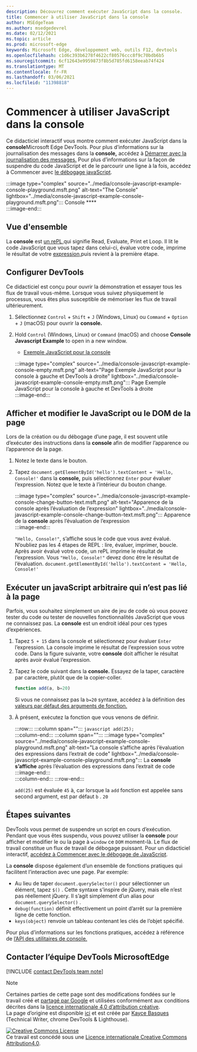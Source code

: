 ```yaml
---
description: Découvrez comment exécuter JavaScript dans la console.
title: Commencer à utiliser JavaScript dans la console
author: MSEdgeTeam
ms.author: msedgedevrel
ms.date: 02/12/2021
ms.topic: article
ms.prod: microsoft-edge
keywords: Microsoft Edge, développement web, outils F12, devtools
ms.openlocfilehash: c1d6c393b6278f4622cf80576ccc8f9c70bdb6b5
ms.sourcegitcommit: 6cf12643e9959873f8b5d785fd6158eeab74f424
ms.translationtype: MT
ms.contentlocale: fr-FR
ms.lasthandoff: 03/06/2021
ms.locfileid: "11398818"
---
```

<!-- Copyright Kayce Basques 

   Licensed under the Apache License, Version 2.0 (the "License");
   you may not use this file except in compliance with the License.
   You may obtain a copy of the License at

       https://www.apache.org/licenses/LICENSE-2.0

   Unless required by applicable law or agreed to in writing, software
   distributed under the License is distributed on an "AS IS" BASIS,
   WITHOUT WARRANTIES OR CONDITIONS OF ANY KIND, either express or implied.
   See the License for the specific language governing permissions and
   limitations under the License.  -->

# <a name="get-started-with-running-javascript-in-the-console"></a>Commencer à utiliser JavaScript dans la console  

Ce didacticiel interactif vous montre comment exécuter JavaScript dans la **console**Microsoft Edge DevTools.  Pour plus d’informations sur la journalisation des messages dans la **console,** accédez à [Démarrer avec la journalisation des messages.][DevToolsConsoleLoggingMessages]  Pour plus d’informations sur la façon de suspendre du code JavaScript et de le parcourir une ligne à la fois, accédez à Commencer avec [le débogage javaScript][DevToolsJavascriptIndex].  

:::image type="complex" source="../media/console-javascript-example-console-playground.msft.png" alt-text="The Console" lightbox="../media/console-javascript-example-console-playground.msft.png":::
   Console ****  
:::image-end:::  

## <a name="overview"></a>Vue d'ensemble  

La **console** est [un rePL,][WikiReadEvalPrintLoop]qui signifie Read, Evaluate, Print et Loop.  Il lit le code JavaScript que vous tapez dans celui-ci, évalue votre code, imprime le résultat de votre [expression,][2alityExpressionsVersusStatements]puis revient à la première étape.  

## <a name="set-up-devtools"></a>Configurer DevTools  

Ce didacticiel est conçu pour ouvrir la démonstration et essayer tous les flux de travail vous-même.  Lorsque vous suivez physiquement le processus, vous êtes plus susceptible de mémoriser les flux de travail ultérieurement.

1.  Sélectionnez `Control` + `Shift` + `J` \(Windows, Linux\) ou `Command` + `Option` + `J` \(macOS\) pour ouvrir la **console.**  
1.  Hold `Control` \(Windows, Linux\) or `Command` \(macOS\) and choose **Console Javascript Example** to open in a new window.  
    
    *   [Exemple JavaScript pour la console][GlitchConsoleJavascriptExample]  
    
    :::image type="complex" source="../media/console-javascript-example-console-empty.msft.png" alt-text="Page Exemple JavaScript pour la console à gauche et DevTools à droite" lightbox="../media/console-javascript-example-console-empty.msft.png":::
       Page Exemple JavaScript pour la console à gauche et DevTools à droite  
    :::image-end:::  
    
## <a name="view-and-change-the-javascript-or-dom-of-the-page"></a>Afficher et modifier le JavaScript ou le DOM de la page  

Lors de la création ou du débogage d’une page, il est souvent utile d’exécuter des instructions dans la **console** afin de modifier l’apparence ou l’apparence de la page.  
    
1.  Notez le texte dans le bouton.  
1.  Tapez `document.getElementById('hello').textContent = 'Hello, Console!'` dans la **console,** puis sélectionnez `Enter` pour évaluer l’expression.  Notez que le texte à l’intérieur du bouton change.  
    
    :::image type="complex" source="../media/console-javascript-example-console-change-button-text.msft.png" alt-text="Apparence de la console après l’évaluation de l’expression" lightbox="../media/console-javascript-example-console-change-button-text.msft.png":::
       Apparence de la **console** après l’évaluation de l’expression  
    :::image-end:::  
    
    `"Hello, Console!"`, s’affiche sous le code que vous avez évalué.  N’oubliez pas les 4 étapes de REPL : lire, évaluer, imprimer, boucle.  Après avoir évalué votre code, un rePL imprime le résultat de l’expression.  Vous `"Hello, Console!"` devez donc être le résultat de l’évaluation. `document.getElementById('hello').textContent = 'Hello, Console!'`  
    
## <a name="run-arbitrary-javascript-that-is-not-related-to-the-page"></a>Exécuter un javaScript arbitraire qui n’est pas lié à la page  

Parfois, vous souhaitez simplement un aire de jeu de code où vous pouvez tester du code ou tester de nouvelles fonctionnalités JavaScript que vous ne connaissez pas.  La **console** est un endroit idéal pour ces types d’expériences.  

1.  Tapez `5 + 15` dans la console et sélectionnez pour évaluer `Enter` l’expression. La console imprime le résultat de l’expression sous votre code.  Dans la figure suivante, votre **console** doit afficher le résultat après avoir évalué l’expression.  

1.  Tapez le code suivant dans la **console.**  Essayez de la taper, caractère par caractère, plutôt que de la copier-coller.  
    
    ```javascript
    function add(a, b=20)
    ```  
    
    Si vous ne connaissez pas la `b=20` syntaxe, accédez à la définition des [valeurs par défaut des arguments de fonction.][Esma6DefaultParameterValues]  
    
1.  À présent, exécutez la fonction que vous venons de définir.  
    
    :::row:::
       :::column span="":::
          ```javascript
          add(25);
          ```  
       :::column-end:::
       :::column span="":::
          :::image type="complex" source="../media/console-javascript-example-console-playground.msft.png" alt-text="La console s’affiche après l’évaluation des expressions dans l’extrait de code" lightbox="../media/console-javascript-example-console-playground.msft.png":::
             La **console s’affiche** après l’évaluation des expressions dans l’extrait de code  
          :::image-end:::  
       :::column-end:::
    :::row-end:::
    
    `add(25)` est évaluée `45` à, car lorsque la `add` fonction est appelée sans second argument, est par défaut `b` . `20`  

## <a name="next-steps"></a>Étapes suivantes  

<!--To explore more features related to running JavaScript in the **Console**, navigate to [Run JavaScript][DevToolsConsoleReference].  -->  

<!--todo: add console reference (run javascript) section when available  -->  

DevTools vous permet de suspendre un script en cours d’exécution.  Pendant que vous êtes suspendu, vous pouvez utiliser la **console** pour afficher et modifier le ou la page à `window` ce `DOM` moment-là.  Le flux de travail constitue un flux de travail de débogage puissant.  Pour un didacticiel interactif, [accédez à Commencer avec le débogage de JavaScript][DevToolsJavascriptIndex].  

La **console** dispose également d’un ensemble de fonctions pratiques qui facilitent l’interaction avec une page.  Par exemple:  

*   Au lieu de taper `document.querySelector()` pour sélectionner un élément, tapez `$()` .  Cette syntaxe s’inspire de jQuery, mais elle n’est pas réellement jQuery.  Il s’agit simplement d’un alias pour `document.querySelector()` .  
*   `debug(function)` définit effectivement un point d’arrêt sur la première ligne de cette fonction.  
*   `keys(object)` renvoie un tableau contenant les clés de l’objet spécifié.  

Pour plus d’informations sur les fonctions pratiques, accédez à référence de [l’API des utilitaires de console.][DevToolsConsoleUtilities]  

## <a name="getting-in-touch-with-the-microsoft-edge-devtools-team"></a>Contacter l’équipe DevTools MicrosoftEdge  

[!INCLUDE [contact DevTools team note](../includes/contact-devtools-team-note.md)]  

<!-- links -->  

[DevToolsConsoleLoggingMessages]: ./log.md "Commencer à journalisation des messages dans la console | Documents Microsoft"  
[DevToolsConsoleReference]: ./reference.md#run-javascript "Référence de la console | Documents Microsoft"  
[DevToolsConsoleUtilities]: ./utilities.md "Référence de l’API des utilitaires de console | Documents Microsoft"  
[DevToolsJavascriptIndex]: ../javascript/index.md "Commencer à déboguer JavaScript dans Microsoft Edge DevTools | Documents Microsoft"  

[2alityExpressionsVersusStatements]: https://2ality.com/2012/09/expressions-vs-statements.html "Expressions et instructions en JavaScript"  

[Esma6DefaultParameterValues]: https://es6-features.org/index#DefaultParameterValues "Valeurs des paramètres par défaut - Gestion étendue des paramètres - ECMAScript 6 — Nouvelles fonctionnalités : vue d’ensemble & comparaison"  

[GlitchConsoleJavascriptExample]: https://microsoft-edge-chromium-devtools.glitch.me/static/console/javascript/index.html "Exemple de console Javascript | Glitch"  

[WikiReadEvalPrintLoop]: https://en.wikipedia.org/wiki/Read–eval–print_loop "Read-eval-print loop - Wikipedia"  

> [!NOTE]
> Certaines parties de cette page sont des modifications fondées sur le travail créé et [partagé par Google][GoogleSitePolicies] et utilisées conformément aux conditions décrites dans la [licence internationale 4,0 d’attribution créative][CCA4IL].  
> La page d’origine est disponible [ici](https://developers.google.com/web/tools/chrome-devtools/console/javascript) et est créée par [Kayce Basques][KayceBasques] \(Technical Writer, chrome DevTools \& Lighthouse\).  

[![Creative Commons License][CCby4Image]][CCA4IL]  
Ce travail est concédé sous une [Licence internationale Creative Commons Attribution4.0][CCA4IL].  

[CCA4IL]: https://creativecommons.org/licenses/by/4.0  
[CCby4Image]: https://i.creativecommons.org/l/by/4.0/88x31.png  
[GoogleSitePolicies]: https://developers.google.com/terms/site-policies  
[KayceBasques]: https://developers.google.com/web/resources/contributors/kaycebasques  
